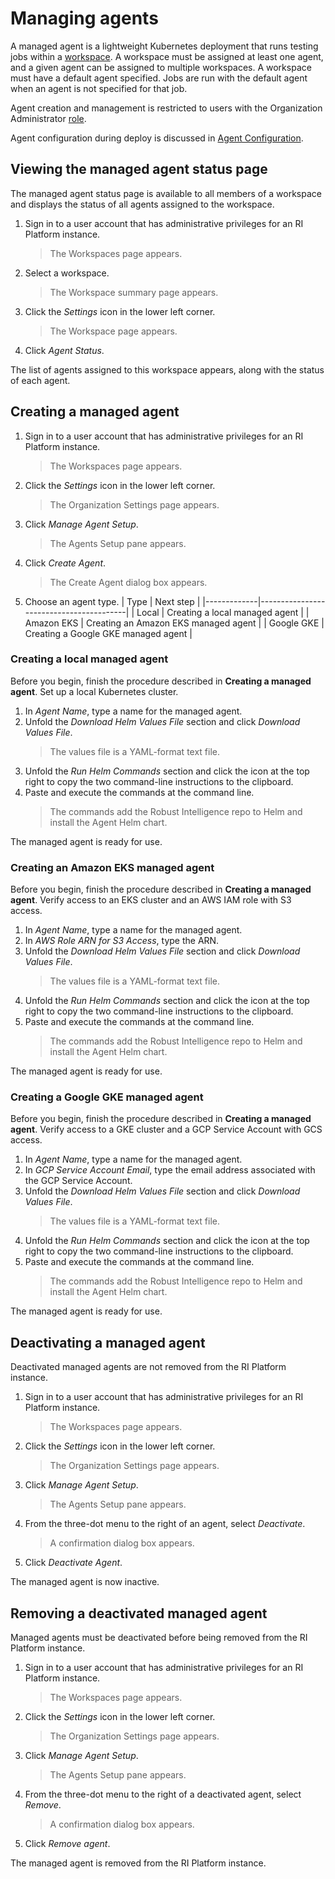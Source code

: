 # Managing agents

A managed agent is a lightweight Kubernetes deployment that runs testing jobs
within a [workspace](workspaces.md). A workspace must be assigned at least one
agent, and a given agent can be assigned to multiple workspaces. A workspace
must have a default agent specified. Jobs are run with the default agent when
an agent is not specified for that job.

Agent creation and management is restricted to users with the Organization
Administrator [role](userroles.md).

Agent configuration during deploy is discussed in [Agent Configuration](../installation/cloud/agent_configuration.md).



## Viewing the managed agent status page

The managed agent status page is available to all members of a workspace and displays the status of all agents assigned to the workspace.

1.  Sign in to a user account that has administrative privileges for an RI
    Platform instance.  
    >   The Workspaces page appears.
2.  Select a workspace.
    >   The Workspace summary page appears.
3.  Click the *Settings* icon in the lower left corner.
    >   The Workspace page appears.
4.  Click *Agent Status*.

The list of agents assigned to this workspace appears, along with the status of each agent.

## Creating a managed agent

1.  Sign in to a user account that has administrative privileges for an RI
    Platform instance.  
    >   The Workspaces page appears.
2.  Click the *Settings* icon in the lower left corner.
    >   The Organization Settings page appears.
3.  Click *Manage Agent Setup*.
    >   The Agents Setup pane appears.
4.  Click *Create Agent*.
    >   The Create Agent dialog box appears.
5.  Choose an agent type.
    | Type        | Next step                               |
    |-------------|-----------------------------------------|
    | Local       | Creating a local managed agent          |
    | Amazon EKS  | Creating an Amazon EKS managed agent    |
    | Google GKE  | Creating a Google GKE managed agent     |

### Creating a local managed agent

Before you begin, finish the procedure described in **Creating a managed agent**. Set up a local Kubernetes cluster.

1.  In *Agent Name*, type a name for the managed agent.
2.  Unfold the *Download Helm Values File* section and click *Download Values File*.
    >   The values file is a YAML-format text file.
3.  Unfold the *Run Helm Commands* section and click the icon at the top right to copy the two command-line instructions to the clipboard.
4.  Paste and execute the commands at the command line.
    >   The commands add the Robust Intelligence repo to Helm and install the Agent Helm chart.

The managed agent is ready for use.

### Creating an Amazon EKS managed agent

Before you begin, finish the procedure described in **Creating a managed agent**. Verify access to an EKS cluster and an AWS IAM role with S3 access.

1.  In *Agent Name*, type a name for the managed agent.
2.  In *AWS Role ARN for S3 Access*, type the ARN.
3.  Unfold the *Download Helm Values File* section and click *Download Values File*.
    >   The values file is a YAML-format text file.
4.  Unfold the *Run Helm Commands* section and click the icon at the top right to copy the two command-line instructions to the clipboard.
5.  Paste and execute the commands at the command line.
    >   The commands add the Robust Intelligence repo to Helm and install the Agent Helm chart.

The managed agent is ready for use.

### Creating a Google GKE managed agent

Before you begin, finish the procedure described in **Creating a managed agent**. Verify access to a GKE cluster and a GCP Service Account with GCS access.

1.  In *Agent Name*, type a name for the managed agent.
2.  In *GCP Service Account Email*, type the email address associated with the GCP Service Account.
2.  Unfold the *Download Helm Values File* section and click *Download Values File*.
    >   The values file is a YAML-format text file.
3.  Unfold the *Run Helm Commands* section and click the icon at the top right to copy the two command-line instructions to the clipboard.
4.  Paste and execute the commands at the command line.
    >   The commands add the Robust Intelligence repo to Helm and install the Agent Helm chart.

The managed agent is ready for use.

## Deactivating a managed agent

Deactivated managed agents are not removed from the RI Platform instance.

1.  Sign in to a user account that has administrative privileges for an RI
    Platform instance.  
    >   The Workspaces page appears.
2.  Click the *Settings* icon in the lower left corner.
    >   The Organization Settings page appears.
3.  Click *Manage Agent Setup*.
    >   The Agents Setup pane appears.
4.  From the three-dot menu to the right of an agent, select *Deactivate*.
    >   A confirmation dialog box appears.
5.  Click *Deactivate Agent*.

The managed agent is now inactive.

## Removing a deactivated managed agent

Managed agents must be deactivated before being removed from the RI Platform instance.

1.  Sign in to a user account that has administrative privileges for an RI
    Platform instance.  
    >   The Workspaces page appears.
2.  Click the *Settings* icon in the lower left corner.
    >   The Organization Settings page appears.
3.  Click *Manage Agent Setup*.
    >   The Agents Setup pane appears.
4.  From the three-dot menu to the right of a deactivated agent, select *Remove*.
    >   A confirmation dialog box appears.
5.  Click *Remove agent*.

The managed agent is removed from the RI Platform instance.